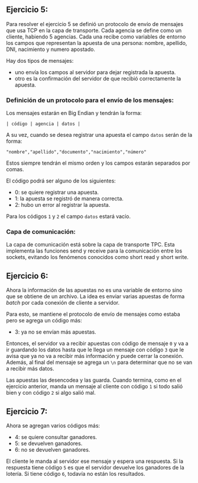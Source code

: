 

## Ejercicio 5:

Para resolver el ejercicio 5 se definió un protocolo de envío de mensajes que usa TCP en la capa de transporte.
Cada agencia se define como un cliente, habiendo 5 agencias. Cada una recibe como variables de entorno los campos que representan la apuesta de una persona: nombre, apellido, DNI, nacimiento y numero apostado.

Hay dos tipos de mensajes: 
* uno envía los campos al servidor para dejar registrada la apuesta.
* otro es la confirmación del servidor de que recibió correctamente la apuesta.

### Definición de un protocolo para el envío de los mensajes:

Los mensajes estarán en Big Endian y tendrán la forma:

` | código | agencia | datos | `

A su vez, cuando se desea registrar una apuesta el campo `datos` serán de la forma:

` "nombre","apellido","documento","nacimiento","número" `

Estos siempre tendrán el mismo orden y los campos estarán separados por comas.

El código podrá ser alguno de los siguientes:
* 0: se quiere registrar una apuesta.
* 1: la apuesta se registró de manera correcta.
* 2: hubo un error al registrar la apuesta.

Para los códigos `1` y `2` el campo `datos` estará vacío.

### Capa de comunicación:

La capa de comunicación está sobre la capa de transporte TPC. Esta implementa las funciones send y receive para la comunicación entre los sockets, evitando los fenómenos conocidos como short read y short write.



## Ejercicio 6:

Ahora la información de las apuestas no es una variable de entorno sino que se obtiene de un archivo. La idea es enviar varias apuestas de forma <i>batch</i> por cada conexión de cliente a servidor. 

Para esto, se mantiene el protocolo de envío de mensajes como estaba pero se agrega un código más:

* 3: ya no se envían más apuestas.

Entonces, el servidor va a recibir apuestas con código de mensaje `0` y va a ir guardando los datos hasta que le llega un mensaje con código `3` que le avisa que ya no va a recibir más información y puede cerrar la conexión. Además, al final del mensaje se agrega un `\n` para determinar que no se van a recibir más datos.

Las apuestas las desencodea y las guarda. Cuando termina, como en el ejercicio anterior, manda un mensaje al cliente con código `1` si todo salió bien y con código `2` si algo salió mal.



## Ejercicio 7:

Ahora se agregan varios códigos más:

* 4: se quiere consultar ganadores.
* 5: se devuelven ganadores.
* 6: no se devuelven ganadores.

El cliente le manda al servidor ese mensaje y espera una respuesta. Si la respuesta tiene código `5` es que el servidor devuelve los ganadores de la lotería. Si tiene código `6`, todavía no están los resultados.